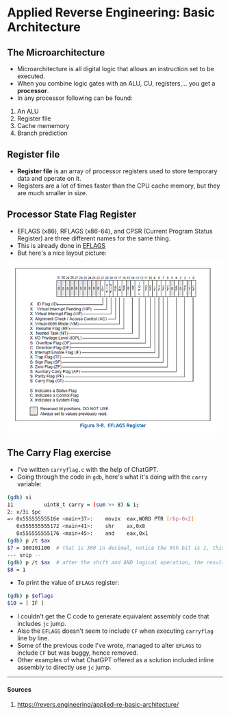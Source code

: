 # Applied Reverse Engineering: Basic Architecture 

## The Microarchitecture

- Microarchitecture is all digital logic that allows an instruction set to be executed.
- When you combine logic gates with an ALU, CU, registers,... you get a __processor__.
- In any processor following can be found:
1. An ALU
2. Register file
3. Cache mememory
4. Branch prediction

## Register file

- __Register file__ is an array of processor registers used to store temporary data and operate on it.
- Registers are a lot of times faster than the CPU cache memory, but they are much smaller in size.

## Processor State Flag Register

- EFLAGS (x86), RFLAGS (x86-64), and CPSR (Current Program Status Register) are three different names for the same thing.
- This is already done in [EFLAGS](../../tasks/flags/control_flow.md)
- But here's a nice layout picture:

![EFLAGSlayout](scrs/eflags.png)

## The Carry Flag exercise

- I've written `carryflag.c` with the help of ChatGPT.
- Going through the code in `gdb`, here's what it's doing with the `carry` variable:

```sh
(gdb) si
11          uint8_t carry = (sum >> 8) & 1;
2: x/3i $pc
=> 0x55555555516e <main+37>:    movzx  eax,WORD PTR [rbp-0x2]
   0x555555555172 <main+41>:    shr    ax,0x8
   0x555555555176 <main+45>:    and    eax,0x1
(gdb) p /t $ax
$7 = 100101100  # that is 300 in decimal, notice the 9th bit is 1, this is the result of CF being set
--- snip --
(gdb) p /t $ax  # after the shift and AND logical operation, the result is 1 as expected
$8 = 1
```

- To print the value of `EFLAGS` register:

```sh
(gdb) p $eflags
$10 = [ IF ]
```

- I couldn't get the C code to generate equivalent assembly code that includes `jc` jump.
- Also the `EFLAGS` doesn't seem to include `CF` when executing `carryflag` line by line.
- Some of the previous code I've wrote, managed to alter `EFLAGS` to include `CF` but was buggy, hence removed.
- Other examples of what ChatGPT offered as a solution included inline assembly to directly use `jc` jump.

---

#### Sources

1. https://revers.engineering/applied-re-basic-architecture/
